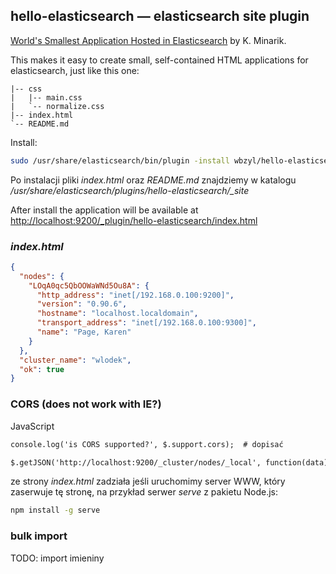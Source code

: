 ## hello-elasticsearch — elasticsearch site plugin

[World's Smallest Application Hosted in Elasticsearch](https://gist.github.com/karmi/3381710/) by K. Minarik.

This makes it easy to create small, self-contained HTML applications
for elasticsearch, just like this one:

```
|-- css
|   |-- main.css
|   `-- normalize.css
|-- index.html
`-- README.md
```

Install:

```sh
sudo /usr/share/elasticsearch/bin/plugin -install wbzyl/hello-elasticsearch
```

Po instalacji pliki *index.html* oraz *README.md* znajdziemy
w katalogu */usr/share/elasticsearch/plugins/hello-elasticsearch/_site*


After install the application will be available at
[http://localhost:9200/_plugin/hello-elasticsearch/index.html](http://localhost:9200/_plugin/hello-elasticsearch/index.html)


### *index.html*


```json
{
  "nodes": {
    "LOqA0qc5QbOOWaWNd5Ou8A": {
      "http_address": "inet[/192.168.0.100:9200]",
      "version": "0.90.6",
      "hostname": "localhost.localdomain",
      "transport_address": "inet[/192.168.0.100:9300]",
      "name": "Page, Karen"
    }
  },
  "cluster_name": "wlodek",
  "ok": true
}
```


### CORS (does not work with IE?)

JavaScript

```html
console.log('is CORS supported?', $.support.cors);  # dopisać

$.getJSON('http://localhost:9200/_cluster/nodes/_local', function(data) { … }
```

ze strony *index.html* zadziała jeśli uruchomimy server WWW,
który zaserwuje tę stronę, na przykład serwer *serve* z pakietu Node.js:

```sh
npm install -g serve
```


### bulk import

TODO: import imieniny
